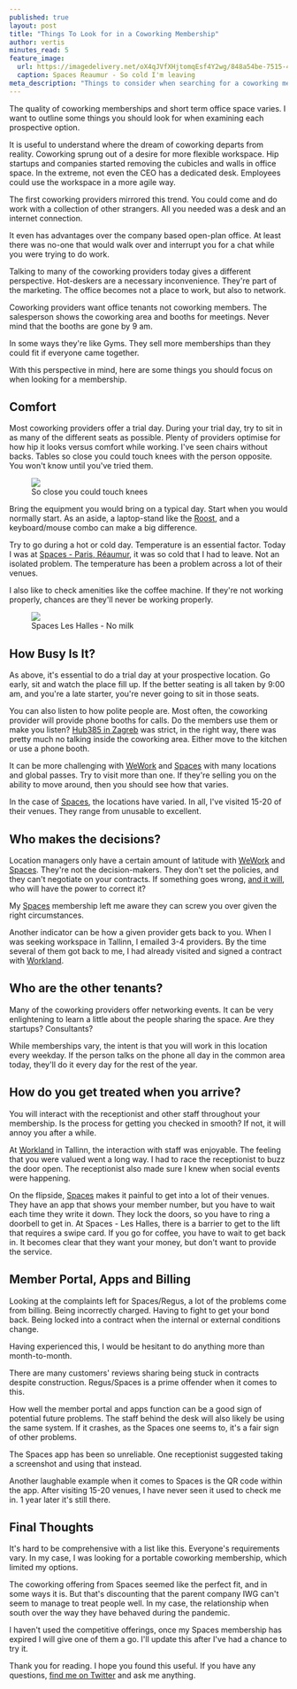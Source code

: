 ```yaml
---
published: true
layout: post
title: "Things To Look for in a Coworking Membership"
author: vertis
minutes_read: 5
feature_image:
  url: https://imagedelivery.net/oX4qJVfXHjtomqEsf4Y2wg/848a54be-7515-42b0-f258-7cd40694da00/w=800
  caption: Spaces Reaumur - So cold I'm leaving
meta_description: "Things to consider when searching for a coworking membership"
---
```

The quality of coworking memberships and short term office space varies. I want to outline some things you should look for when examining each prospective option.

It is useful to understand where the dream of coworking departs from reality. Coworking sprung out of a desire for more flexible workspace. Hip startups and companies started removing the cubicles and walls in office space. In the extreme, not even the CEO has a dedicated desk. Employees could use the workspace in a more agile way.

The first coworking providers mirrored this trend. You could come and do work with a collection of other strangers. All you needed was a desk and an internet connection.

It even has advantages over the company based open-plan office. At least there was no-one that would walk over and interrupt you for a chat while you were trying to do work.

Talking to many of the coworking providers today gives a different perspective. Hot-deskers are a necessary inconvenience. They're part of the marketing. The office becomes not a place to work, but also to network.

Coworking providers want office tenants not coworking members. The salesperson shows the coworking area and booths for meetings. Never mind that the booths are gone by 9 am.

In some ways they're like Gyms. They sell more memberships than they could fit if everyone came together.

With this perspective in mind, here are some things you should focus on when looking for a membership.

## Comfort

Most coworking providers offer a trial day. During your trial day, try to sit in as many of the different seats as possible. Plenty of providers optimise for how hip it looks versus comfort while working. I've seen chairs without backs. Tables so close you could touch knees with the person opposite. You won't know until you've tried them.

<figure class="mb-6">
    <img class="mx-auto w-full rounded-lg shadow-lg" src="https://imagedelivery.net/oX4qJVfXHjtomqEsf4Y2wg/6e0103c6-e94b-4aa5-2714-9f4b60536e00/w=800"/>
    <figcaption class="mt-2 text-center text-xs text-gray-500">So close you could touch knees</figcaption>
</figure>

Bring the equipment you would bring on a typical day. Start when you would normally start. As an aside, a laptop-stand like the [Roost](https://www.amazon.com/Roost-Laptop-Stand-Adjustable-Portable/dp/B01C9KG8IG), and a keyboard/mouse combo can make a big difference.

Try to go during a hot or cold day. Temperature is an essential factor. Today I was at [Spaces - Paris, Réaumur](https://www.spacesworks.com/paris/reaumur/), it was so cold that I had to leave. Not an isolated problem. The temperature has been a problem across a lot of their venues.

I also like to check amenities like the coffee machine. If they're not working properly, chances are they'll never be working properly.

<figure class="mb-6">
    <img class="mx-auto w-full rounded-lg shadow-lg" src="https://imagedelivery.net/oX4qJVfXHjtomqEsf4Y2wg/a4f4be61-04ea-4867-1070-c6d67b484300/w=800"/>
    <figcaption class="mt-2 text-center text-xs text-gray-500">Spaces Les Halles - No milk</figcaption>
</figure>

## How Busy Is It?

As above, it's essential to do a trial day at your prospective location. Go early, sit and watch the place fill up. If the better seating is all taken by 9:00 am, and you're a late starter, you're never going to sit in those seats.

You can also listen to how polite people are. Most often, the coworking provider will provide phone booths for calls. Do the members use them or make you listen? [Hub385 in Zagreb](https://hub385.com/coworking-in-zagreb) was strict, in the right way, there was pretty much no talking inside the coworking area. Either move to the kitchen or use a phone booth.

It can be more challenging with [WeWork](https://wework.com) and [Spaces](https://spacesworks.com) with many locations and global passes. Try to visit more than one. If they're selling you on the ability to move around, then you should see how that varies.

In the case of [Spaces](https://spacesworks.com), the locations have varied. In all, I've visited 15-20 of their venues. They range from unusable to excellent.

## Who makes the decisions?

Location managers only have a certain amount of latitude with [WeWork](https://wework.com) and [Spaces](https://spacesworks.com). They're not the decision-makers. They don't set the policies, and they can't negotiate on your contracts. If something goes wrong, [and it will](/2020/12/24/spaces-coworking-and-the-pandemic), who will have the power to correct it?

My [Spaces](https://spacesworks.com) membership left me aware they can screw you over given the right circumstances.

Another indicator can be how a given provider gets back to you. When I was seeking workspace in Tallinn, I emailed 3-4 providers. By the time several of them got back to me, I had already visited and signed a contract with [Workland](https://wrkland.com).

## Who are the other tenants?

Many of the coworking providers offer networking events. It can be very enlightening to learn a little about the people sharing the space. Are they startups? Consultants?

While memberships vary, the intent is that you will work in this location every weekday. If the person talks on the phone all day in the common area today, they'll do it every day for the rest of the year.

## How do you get treated when you arrive?

You will interact with the receptionist and other staff throughout your membership. Is the process for getting you checked in smooth? If not, it will annoy you after a while.

At [Workland](https://wrkland.com) in Tallinn, the interaction with staff was enjoyable. The feeling that you were valued went a long way. I had to race the receptionist to buzz the door open. The receptionist also made sure I knew when social events were happening.

On the flipside, [Spaces](https://spacesworks.com) makes it painful to get into a lot of their venues. They have an app that shows your member number, but you have to wait each time they write it down. They lock the doors, so you have to ring a doorbell to get in. At Spaces - Les Halles, there is a barrier to get to the lift that requires a swipe card. If you go for coffee, you have to wait to get back in. It becomes clear that they want your money, but don't want to provide the service.

## Member Portal, Apps and Billing

Looking at the complaints left for Spaces/Regus, a lot of the problems come from billing. Being incorrectly charged. Having to fight to get your bond back. Being locked into a contract when the internal or external conditions change.

Having experienced this, I would be hesitant to do anything more than month-to-month.

There are many customers' reviews sharing being stuck in contracts despite construction. Regus/Spaces is a prime offender when it comes to this.

How well the member portal and apps function can be a good sign of potential future problems. The staff behind the desk will also likely be using the same system. If it crashes, as the Spaces one seems to, it's a fair sign of other problems.

The Spaces app has been so unreliable. One receptionist suggested taking a screenshot and using that instead.

Another laughable example when it comes to Spaces is the QR code within the app. After visiting 15-20 venues, I have never seen it used to check me in. 1 year later it's still there.

## Final Thoughts

It's hard to be comprehensive with a list like this. Everyone's requirements vary. In my case, I was looking for a portable coworking membership, which limited my options.

The coworking offering from Spaces seemed like the perfect fit, and in some ways it is. But that's discounting that the parent company IWG can't seem to manage to treat people well. In my case, the relationship when south over the way they have behaved during the pandemic.

I haven't used the competitive offerings, once my Spaces membership has expired I will give one of them a go. I'll update this after I've had a chance to try it.

Thank you for reading. I hope you found this useful. If you have any questions, [find me on Twitter](https://twitter.com/vertis) and ask me anything.